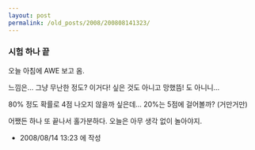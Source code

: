 ```yaml
---
layout: post
permalink: /old_posts/2008/200808141323/
---
```


### 시험 하나 끝

오늘 아침에 AWE 보고 옴.

느낌은... 그냥 무난한 정도? 이거다! 싶은 것도 아니고 망했뜸! 도 아니니...

80% 정도 확률로 4점 나오지 않을까 싶은데... 20%는 5점에 걸어볼까? (거만거만)

어쨌든 하나 또 끝나서 홀가분하다. 오늘은 아무 생각 없이 놀아야지.






- 2008/08/14 13:23 에 작성